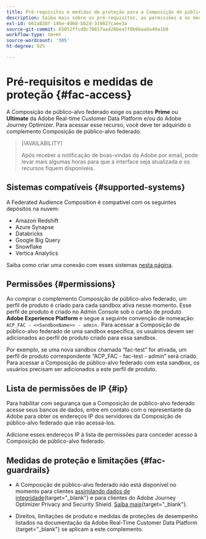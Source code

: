 ```yaml
---
title: Pré-requisitos e medidas de proteção para a Composição de público-alvo federado
description: Saiba mais sobre os pré-requisitos, as permissões e as medidas de proteção da Composição de público-alvo federado
exl-id: 661a838f-146e-4d68-bb2d-319827caee3a
source-git-commit: 65052ffcd8c70817aa428bea7f8b6baa0a49a1b0
workflow-type: tm+mt
source-wordcount: '305'
ht-degree: 92%

---
```


# Pré-requisitos e medidas de proteção {#fac-access}

A Composição de público-alvo federado exige os pacotes **Prime** ou **Ultimate** da Adobe Real-time Customer Data Platform e/ou do Adobe Journey Optimizer. Para acessar esse recurso, você deve ter adquirido o complemento Composição de público-alvo federado.

>[!AVAILABILITY]
>
>Após receber a notificação de boas-vindas da Adobe por email, pode levar mais algumas horas para que a interface seja atualizada e os recursos fiquem disponíveis.

## Sistemas compatíveis {#supported-systems}

A Federated Audience Composition é compatível com os seguintes depósitos na nuvem:

* Amazon Redshift
* Azure Synapse
* Databricks
* Google Big Query
* Snowflake
* Vertica Analytics

Saiba como criar uma conexão com esses sistemas [nesta página](../connections/connections.md).

## Permissões {#permissions}

Ao comprar o complemento Composição de público-alvo federado, um perfil de produto é criado para cada sandbox ativa nesse momento. Esse perfil de produto é criado no Admin Console sob o cartão de produto **Adobe Experience Platform** e segue a seguinte convenção de nomeação: `ACP_FAC - <<SandboxName>> - admin.` Para acessar a Composição de público-alvo federado de uma sandbox específica, os usuários devem ser adicionados ao perfil de produto criado para essa sandbox.

Por exemplo, se uma nova sandbox chamada “fac-test” for ativada, um perfil de produto correspondente “ACP_FAC - fac-test - admin” será criado. Para acessar a Composição de público-alvo federado com esta sandbox, os usuários precisam ser adicionados a este perfil de produto.

## Lista de permissões de IP {#ip}

Para habilitar com segurança que a Composição de público-alvo federado acesse seus bancos de dados, entre em contato com o representante da Adobe para obter os endereços IP dos servidores da Composição de público-alvo federado que irão acessá-los.

Adicione esses endereços IP à lista de permissões para conceder acesso à Composição de público-alvo federado.

## Medidas de proteção e limitações {#fac-guardrails}

* A Composição de público-alvo federado não está disponível no momento para clientes [assimilando dados de integridade](https://experienceleague.adobe.com/pt-br/docs/events/customer-data-management-voices-recordings/governance/healthcare-shield){target="_blank"} e para clientes do Adobe Journey Optimizer Privacy and Security Shield. [Saiba mais](https://experienceleague.adobe.com/pt-br/docs/journey-optimizer/using/audiences-profiles-identities/audiences/about-audiences){target="_blank"}.

<!--
* Federated Audience Composition is compatible with Privacy & Security Shield and can be used in all verticals except for healthcare industries. Currently, Federated Audience Composition cannot be licensed to customers looking to ingest health data. [Learn more](https://experienceleague.adobe.com/en/docs/events/customer-data-management-voices-recordings/governance/healthcare-shield){target="_blank"}-->

* Direitos, limitações de produto e medidas de proteções de desempenho listados na documentação da Adobe Real-Time Customer Data Platform [](https://experienceleague.adobe.com/pt-br/docs/experience-platform/profile/guardrails){target="_blank"} se aplicam a este complemento.
